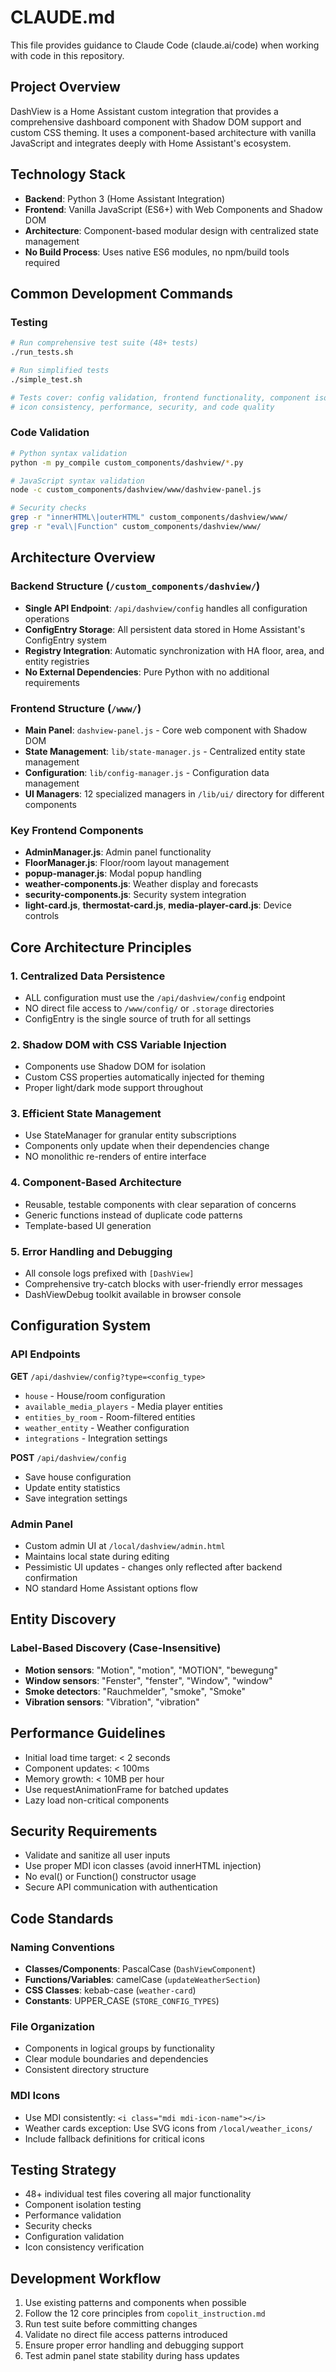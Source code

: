 # CLAUDE.md

This file provides guidance to Claude Code (claude.ai/code) when working with code in this repository.

## Project Overview

DashView is a Home Assistant custom integration that provides a comprehensive dashboard component with Shadow DOM support and custom CSS theming. It uses a component-based architecture with vanilla JavaScript and integrates deeply with Home Assistant's ecosystem.

## Technology Stack

- **Backend**: Python 3 (Home Assistant Integration)
- **Frontend**: Vanilla JavaScript (ES6+) with Web Components and Shadow DOM
- **Architecture**: Component-based modular design with centralized state management
- **No Build Process**: Uses native ES6 modules, no npm/build tools required

## Common Development Commands

### Testing
```bash
# Run comprehensive test suite (48+ tests)
./run_tests.sh

# Run simplified tests
./simple_test.sh

# Tests cover: config validation, frontend functionality, component isolation, 
# icon consistency, performance, security, and code quality
```

### Code Validation
```bash
# Python syntax validation
python -m py_compile custom_components/dashview/*.py

# JavaScript syntax validation  
node -c custom_components/dashview/www/dashview-panel.js

# Security checks
grep -r "innerHTML\|outerHTML" custom_components/dashview/www/
grep -r "eval\|Function" custom_components/dashview/www/
```

## Architecture Overview

### Backend Structure (`/custom_components/dashview/`)
- **Single API Endpoint**: `/api/dashview/config` handles all configuration operations
- **ConfigEntry Storage**: All persistent data stored in Home Assistant's ConfigEntry system
- **Registry Integration**: Automatic synchronization with HA floor, area, and entity registries
- **No External Dependencies**: Pure Python with no additional requirements

### Frontend Structure (`/www/`)
- **Main Panel**: `dashview-panel.js` - Core web component with Shadow DOM
- **State Management**: `lib/state-manager.js` - Centralized entity state management
- **Configuration**: `lib/config-manager.js` - Configuration data management
- **UI Managers**: 12 specialized managers in `/lib/ui/` directory for different components

### Key Frontend Components
- **AdminManager.js**: Admin panel functionality
- **FloorManager.js**: Floor/room layout management  
- **popup-manager.js**: Modal popup handling
- **weather-components.js**: Weather display and forecasts
- **security-components.js**: Security system integration
- **light-card.js**, **thermostat-card.js**, **media-player-card.js**: Device controls

## Core Architecture Principles

### 1. Centralized Data Persistence
- ALL configuration must use the `/api/dashview/config` endpoint
- NO direct file access to `/www/config/` or `.storage` directories
- ConfigEntry is the single source of truth for all settings

### 2. Shadow DOM with CSS Variable Injection
- Components use Shadow DOM for isolation
- Custom CSS properties automatically injected for theming
- Proper light/dark mode support throughout

### 3. Efficient State Management
- Use StateManager for granular entity subscriptions
- Components only update when their dependencies change
- NO monolithic re-renders of entire interface

### 4. Component-Based Architecture
- Reusable, testable components with clear separation of concerns
- Generic functions instead of duplicate code patterns
- Template-based UI generation

### 5. Error Handling and Debugging
- All console logs prefixed with `[DashView]`  
- Comprehensive try-catch blocks with user-friendly error messages
- DashViewDebug toolkit available in browser console

## Configuration System

### API Endpoints
**GET** `/api/dashview/config?type=<config_type>`
- `house` - House/room configuration
- `available_media_players` - Media player entities
- `entities_by_room` - Room-filtered entities  
- `weather_entity` - Weather configuration
- `integrations` - Integration settings

**POST** `/api/dashview/config`
- Save house configuration
- Update entity statistics
- Save integration settings

### Admin Panel
- Custom admin UI at `/local/dashview/admin.html`
- Maintains local state during editing
- Pessimistic UI updates - changes only reflected after backend confirmation
- NO standard Home Assistant options flow

## Entity Discovery

### Label-Based Discovery (Case-Insensitive)
- **Motion sensors**: "Motion", "motion", "MOTION", "bewegung"
- **Window sensors**: "Fenster", "fenster", "Window", "window"  
- **Smoke detectors**: "Rauchmelder", "smoke", "Smoke"
- **Vibration sensors**: "Vibration", "vibration"

## Performance Guidelines

- Initial load time target: < 2 seconds
- Component updates: < 100ms
- Memory growth: < 10MB per hour
- Use requestAnimationFrame for batched updates
- Lazy load non-critical components

## Security Requirements

- Validate and sanitize all user inputs
- Use proper MDI icon classes (avoid innerHTML injection)
- No eval() or Function() constructor usage
- Secure API communication with authentication

## Code Standards

### Naming Conventions
- **Classes/Components**: PascalCase (`DashViewComponent`)
- **Functions/Variables**: camelCase (`updateWeatherSection`)
- **CSS Classes**: kebab-case (`weather-card`)
- **Constants**: UPPER_CASE (`STORE_CONFIG_TYPES`)

### File Organization
- Components in logical groups by functionality
- Clear module boundaries and dependencies
- Consistent directory structure

### MDI Icons
- Use MDI consistently: `<i class="mdi mdi-icon-name"></i>`
- Weather cards exception: Use SVG icons from `/local/weather_icons/`
- Include fallback definitions for critical icons

## Testing Strategy

- 48+ individual test files covering all major functionality
- Component isolation testing
- Performance validation  
- Security checks
- Configuration validation
- Icon consistency verification

## Development Workflow

1. Use existing patterns and components when possible
2. Follow the 12 core principles from `copolit_instruction.md`
3. Run test suite before committing changes
4. Validate no direct file access patterns introduced
5. Ensure proper error handling and debugging support
6. Test admin panel state stability during hass updates